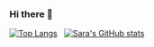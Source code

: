 ### Hi there 👋

[![Top Langs](https://github-readme-stats.vercel.app/api/top-langs/?username=Pixel-0&layout=compact&theme=tokyonight)](https://github.com/anuraghazra/github-readme-stats) &nbsp; [![Sara's GitHub stats](https://github-readme-stats.vercel.app/api?username=Pixel-0&count_private=true&show_icons=true&theme=tokyonight)](https://github.com/anuraghazra/github-readme-stats)


